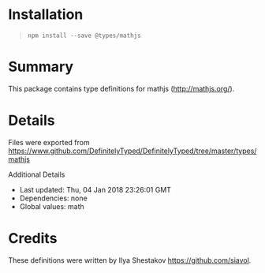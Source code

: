 # Installation
> `npm install --save @types/mathjs`

# Summary
This package contains type definitions for mathjs (http://mathjs.org/).

# Details
Files were exported from https://www.github.com/DefinitelyTyped/DefinitelyTyped/tree/master/types/mathjs

Additional Details
 * Last updated: Thu, 04 Jan 2018 23:26:01 GMT
 * Dependencies: none
 * Global values: math

# Credits
These definitions were written by Ilya Shestakov <https://github.com/siavol>.
